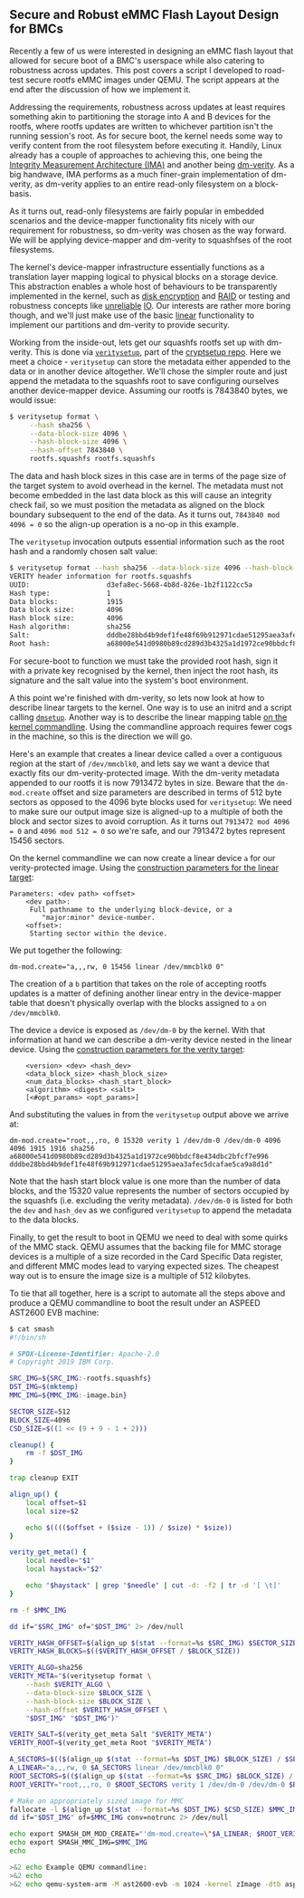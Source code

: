 ## Secure and Robust eMMC Flash Layout Design for BMCs

Recently a few of us were interested in designing an eMMC flash layout that
allowed for secure boot of a BMC's userspace while also catering to robustness
across updates. This post covers a script I developed to road-test secure
rootfs eMMC images under QEMU. The script appears at the end after the
discussion of how we implement it.

Addressing the requirements, robustness across updates at least requires
something akin to partitioning the storage into A and B devices for the rootfs,
where rootfs updates are written to whichever partition isn't the running
session's root. As for secure boot, the kernel needs some way to verify content
from the root filesystem before executing it. Handily, Linux already has a
couple of approaches to achieving this, one being the [Integrity Measurement
Architecture
(IMA)](https://git.kernel.org/pub/scm/linux/kernel/git/torvalds/linux.git/tree/security/integrity/ima/Kconfig?h=v5.4#n4)
and another being
[dm-verity](https://git.kernel.org/pub/scm/linux/kernel/git/torvalds/linux.git/tree/Documentation/admin-guide/device-mapper/verity.rst?h=v5.4).
As a big handwave, IMA performs as a much finer-grain implementation of
dm-verity, as dm-verity applies to an entire read-only filesystem on a
block-basis.

As it turns out, read-only filesystems are fairly popular in embedded
scenarios and the device-mapper functionality fits nicely with our requirement
for robustness, so dm-verity was chosen as the way forward. We will be applying
device-mapper and dm-verity to squashfses of the root filesystems.

The kernel's device-mapper infrastructure essentially functions as a
translation layer mapping logical to physical blocks on a storage device. This
abstraction enables a whole host of behaviours to be transparently implemented
in the kernel, such as [disk
encryption](https://git.kernel.org/pub/scm/linux/kernel/git/torvalds/linux.git/tree/Documentation/admin-guide/device-mapper/dm-crypt.rst?h=v5.4)
and
[RAID](https://git.kernel.org/pub/scm/linux/kernel/git/torvalds/linux.git/tree/Documentation/admin-guide/device-mapper/dm-raid.rst?h=v5.4)
or testing and robustness concepts like
[unreliable](https://git.kernel.org/pub/scm/linux/kernel/git/torvalds/linux.git/tree/Documentation/admin-guide/device-mapper/dm-dust.txt?h=v5.4)
[IO](https://git.kernel.org/pub/scm/linux/kernel/git/torvalds/linux.git/tree/Documentation/admin-guide/device-mapper/dm-flakey.rst?h=v5.4).
Our interests are rather more boring though, and we'll just make use of the
basic
[linear](https://git.kernel.org/pub/scm/linux/kernel/git/torvalds/linux.git/tree/Documentation/admin-guide/device-mapper/linear.rst?h=v5.4)
functionality to implement our partitions and dm-verity to provide security.

Working from the inside-out, lets get our squashfs rootfs set up with
dm-verity. This is done via
[`veritysetup`](http://man7.org/linux/man-pages/man8/veritysetup.8.html), part
of the [cryptsetup repo](https://gitlab.com/cryptsetup/cryptsetup). Here we
meet a choice - `veritysetup` can store the metadata either appended to the data
or in another device altogether. We'll chose the simpler route and just append
the metadata to the squashfs root to save configuring ourselves another
device-mapper device. Assuming our rootfs is 7843840 bytes, we would issue:

```sh
$ veritysetup format \
     --hash sha256 \
     --data-block-size 4096 \
     --hash-block-size 4096 \
     --hash-offset 7843840 \
     rootfs.squashfs rootfs.squashfs
```

The data and hash block sizes in this case are in terms of the page size of the
target system to avoid overhead in the kernel. The metadata must not become
embedded in the last data block as this will cause an integrity check fail, so
we must position the metadata as aligned on the block boundary subsequent to
the end of the data. As it turns out, `7843840 mod 4096 = 0` so the align-up
operation is a no-op in this example.

The `veritysetup` invocation outputs essential information such as the root
hash and a randomly chosen salt value:

```sh
$ veritysetup format --hash sha256 --data-block-size 4096 --hash-block-size 4096 --hash-offset 7843840
VERITY header information for rootfs.squashfs
UUID:                   d3efa8ec-5668-4b8d-826e-1b2f1122cc5a
Hash type:              1
Data blocks:            1915
Data block size:        4096
Hash block size:        4096
Hash algorithm:         sha256
Salt:                   dddbe28bbd4b9def1fe48f69b912971cdae51295aea3afec5dcafae5ca9a8d1d
Root hash:              a68000e541d0980b89cd289d3b4325a1d1972ce90bbdcf8e434dbc2bfcf7e996
```

For secure-boot to function we must take the provided root hash, sign it with a
private key recognised by the kernel, then inject the root hash, its signature
and the salt value into the system's boot environment.

A this point we're finished with dm-verity, so lets now look at how to describe
linear targets to the kernel. One way is to use an initrd and a script calling
[`dmsetup`](http://man7.org/linux/man-pages/man8/dmsetup.8.html). Another way
is to describe the linear mapping table [on the kernel
commandline](https://git.kernel.org/pub/scm/linux/kernel/git/torvalds/linux.git/tree/Documentation/admin-guide/device-mapper/dm-init.rst).
Using the commandline approach requires fewer cogs in the machine, so this is
the direction we will go.

Here's an example that creates a linear device called `a` over a contiguous
region at the start of `/dev/mmcblk0`, and lets say we want a device that
exactly fits our dm-verity-protected image. With the dm-verity metadata
appended to our rootfs it is now 7913472 bytes in size. Beware that the
`dm-mod.create` offset and size parameters are described in terms of 512 byte
sectors as opposed to the 4096 byte blocks used for `veritysetup`: We need to
make sure our output image size is aligned-up to a multiple of both the block
and sector sizes to avoid corruption. As it turns out `7913472 mod 4096 = 0`
and `4096 mod 512 = 0` so we're safe, and our 7913472 bytes represent 15456
sectors.

On the kernel commandline we can now create a linear device `a` for our
verity-protected image. Using the [construction parameters for the linear
target](https://git.kernel.org/pub/scm/linux/kernel/git/torvalds/linux.git/tree/Documentation/admin-guide/device-mapper/linear.rst?h=v5.4#n9):

```
Parameters: <dev path> <offset>
    <dev path>:
     Full pathname to the underlying block-device, or a
        "major:minor" device-number.
    <offset>:
     Starting sector within the device.
```

We put together the following:

```
dm-mod.create="a,,,rw, 0 15456 linear /dev/mmcblk0 0"
```

The creation of a `b` partition that takes on the role of accepting rootfs
updates is a matter of defining another linear entry in the device-mapper table
that doesn't physically overlap with the blocks assigned to `a` on
`/dev/mmcblk0`.

The device `a` device is exposed as `/dev/dm-0` by the kernel. With that
information at hand we can describe a dm-verity device nested in the linear
device. Using the [construction parameters for the verity
target](https://git.kernel.org/pub/scm/linux/kernel/git/torvalds/linux.git/tree/Documentation/admin-guide/device-mapper/verity.rst?h=v5.4#n9):

```
    <version> <dev> <hash_dev>
    <data_block_size> <hash_block_size>
    <num_data_blocks> <hash_start_block>
    <algorithm> <digest> <salt>
    [<#opt_params> <opt_params>]
```

And substituting the values in from the `veritysetup` output above we arrive
at:

```
dm-mod.create="root,,,ro, 0 15320 verity 1 /dev/dm-0 /dev/dm-0 4096 4096 1915 1916 sha256 a68000e541d0980b89cd289d3b4325a1d1972ce90bbdcf8e434dbc2bfcf7e996 dddbe28bbd4b9def1fe48f69b912971cdae51295aea3afec5dcafae5ca9a8d1d"
```

Note that the hash start block value is one more than the number of data
blocks, and the 15320 value represents the number of sectors occupied by the
squashfs (i.e. excluding the verity metadata). `/dev/dm-0` is listed for both
the `dev` and `hash_dev` as we configured `veritysetup` to append the metadata
to the data blocks.

Finally, to get the result to boot in QEMU we need to deal with some quirks of
the MMC stack. QEMU assumes that the backing file for MMC storage devices is a
multiple of a size recorded in the Card Specific Data register, and different
MMC modes lead to varying expected sizes. The cheapest way out is to ensure the
image size is a multiple of 512 kilobytes.

To tie that all together, here is a script to automate all the steps above and
produce a QEMU commandline to boot the result under an ASPEED AST2600 EVB
machine:

```sh
$ cat smash
#!/bin/sh

# SPDX-License-Identifier: Apache-2.0
# Copyright 2019 IBM Corp.

SRC_IMG=${SRC_IMG:-rootfs.squashfs}
DST_IMG=$(mktemp)
MMC_IMG=${MMC_IMG:-image.bin}

SECTOR_SIZE=512
BLOCK_SIZE=4096
CSD_SIZE=$((1 << (9 + 9 - 1 + 2)))

cleanup() {
	rm -f $DST_IMG
}

trap cleanup EXIT

align_up() {
	local offset=$1
	local size=$2

	echo $(((($offset + ($size - 1)) / $size) * $size))
}

verity_get_meta() {
	local needle="$1"
	local haystack="$2"

	echo "$haystack" | grep "$needle" | cut -d: -f2 | tr -d '[ \t]'
}

rm -f $MMC_IMG

dd if="$SRC_IMG" of="$DST_IMG" 2> /dev/null

VERITY_HASH_OFFSET=$(align_up $(stat --format=%s $SRC_IMG) $SECTOR_SIZE)
VERITY_HASH_BLOCKS=$(($VERITY_HASH_OFFSET / $BLOCK_SIZE))

VERITY_ALGO=sha256
VERITY_META="$(veritysetup format \
	--hash $VERITY_ALGO \
	--data-block-size $BLOCK_SIZE \
	--hash-block-size $BLOCK_SIZE \
	--hash-offset $VERITY_HASH_OFFSET \
	"$DST_IMG" "$DST_IMG")"

VERITY_SALT=$(verity_get_meta Salt "$VERITY_META")
VERITY_ROOT=$(verity_get_meta Root "$VERITY_META")

A_SECTORS=$(($(align_up $(stat --format=%s $DST_IMG) $BLOCK_SIZE) / $SECTOR_SIZE))
A_LINEAR="a,,,rw, 0 $A_SECTORS linear /dev/mmcblk0 0"
ROOT_SECTORS=$(($(align_up $(stat --format=%s $SRC_IMG) $BLOCK_SIZE) / $SECTOR_SIZE))
ROOT_VERITY="root,,,ro, 0 $ROOT_SECTORS verity 1 /dev/dm-0 /dev/dm-0 $BLOCK_SIZE $BLOCK_SIZE $VERITY_HASH_BLOCKS $(($VERITY_HASH_BLOCKS + 1)) $VERITY_ALGO $VERITY_ROOT $VERITY_SALT"

# Make an appropriately sized image for MMC
fallocate -l $(align_up $(stat --format=%s $DST_IMG) $CSD_SIZE) $MMC_IMG
dd if="$DST_IMG" of=$MMC_IMG conv=notrunc 2> /dev/null

echo export SMASH_DM_MOD_CREATE="'dm-mod.create=\"$A_LINEAR; $ROOT_VERITY\"'"
echo export SMASH_MMC_IMG=$MMC_IMG
echo

>&2 echo Example QEMU commandline:
>&2 echo
>&2 echo qemu-system-arm -M ast2600-evb -m 1024 -kernel zImage -dtb aspeed-ast2600-evb.dtb -nographic -drive file=sd1.img,if=sd,format=raw -drive file=sd2.img,if=sd,format=raw -drive file=\${SMASH_MMC_IMG},if=sd,format=raw -append "console=ttyS4,1152008n earlyprintk debug \$SMASH_DM_MOD_CREATE root=/dev/dm-1"
```
